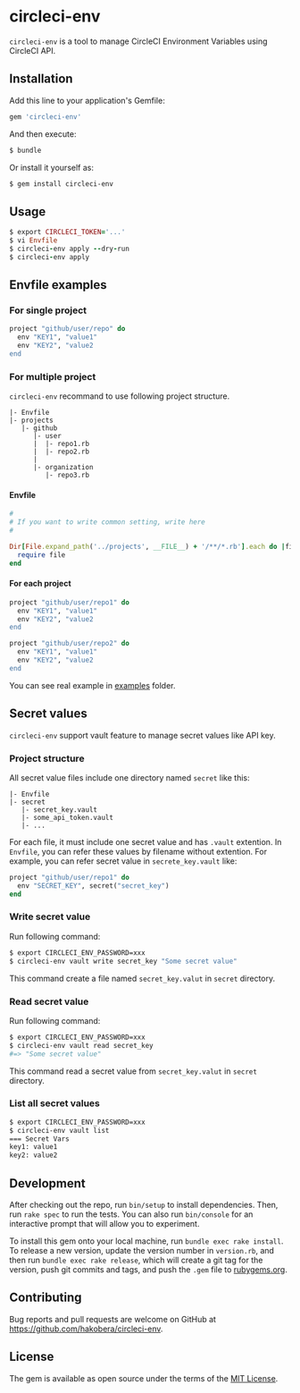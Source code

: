 # circleci-env

`circleci-env` is a tool to manage CircleCI Environment Variables using CircleCI API.

## Installation

Add this line to your application's Gemfile:

```ruby
gem 'circleci-env'
```

And then execute:

```sh
$ bundle
```

Or install it yourself as:

```sh
$ gem install circleci-env
```

## Usage

```rb
$ export CIRCLECI_TOKEN='...'
$ vi Envfile
$ circleci-env apply --dry-run
$ circleci-env apply
```

## Envfile examples

### For single project

```rb
project "github/user/repo" do
  env "KEY1", "value1"
  env "KEY2", "value2
end
```

### For multiple project

`circleci-env` recommand to use following project structure.

```
|- Envfile
|- projects
   |- github
      |- user
      |  |- repo1.rb
      |  |- repo2.rb
      |
      |- organization
         |- repo3.rb
```

#### Envfile

```rb
#
# If you want to write common setting, write here
#

Dir[File.expand_path('../projects', __FILE__) + '/**/*.rb'].each do |file|
  require file
end
```

#### For each project

```rb
project "github/user/repo1" do
  env "KEY1", "value1"
  env "KEY2", "value2
end
```

```rb
project "github/user/repo2" do
  env "KEY1", "value1"
  env "KEY2", "value2
end
```

You can see real example in [examples](./examples) folder.

## Secret values

`circleci-env` support vault feature to manage secret values like API key.

### Project structure

All secret value files include one directory named `secret` like this:

```
|- Envfile
|- secret
   |- secret_key.vault
   |- some_api_token.vault
   |- ...
```

For each file, it must include one secret value and has `.vault` extention.
In `Envfile`, you can refer these values by filename without extention.
For example, you can refer secret value in `secrete_key.vault` like:

```rb
project "github/user/repo1" do
  env "SECRET_KEY", secret("secret_key")
end
```

### Write secret value

Run following command:

```sh
$ export CIRCLECI_ENV_PASSWORD=xxx
$ circleci-env vault write secret_key "Some secret value"
```

This command create a file named `secret_key.valut` in `secret` directory.

### Read secret value

Run following command:

```sh
$ export CIRCLECI_ENV_PASSWORD=xxx
$ circleci-env vault read secret_key
#=> "Some secret value"
```

This command read a secret value from `secret_key.valut` in `secret` directory.

### List all secret values

```sh
$ export CIRCLECI_ENV_PASSWORD=xxx
$ circleci-env vault list                                                                                                                                                                                                 (git)-[master] -
=== Secret Vars
key1: value1
key2: value2
```

## Development

After checking out the repo, run `bin/setup` to install dependencies. Then, run `rake spec` to run the tests. You can also run `bin/console` for an interactive prompt that will allow you to experiment.

To install this gem onto your local machine, run `bundle exec rake install`. To release a new version, update the version number in `version.rb`, and then run `bundle exec rake release`, which will create a git tag for the version, push git commits and tags, and push the `.gem` file to [rubygems.org](https://rubygems.org).

## Contributing

Bug reports and pull requests are welcome on GitHub at https://github.com/hakobera/circleci-env.

## License

The gem is available as open source under the terms of the [MIT License](http://opensource.org/licenses/MIT).
